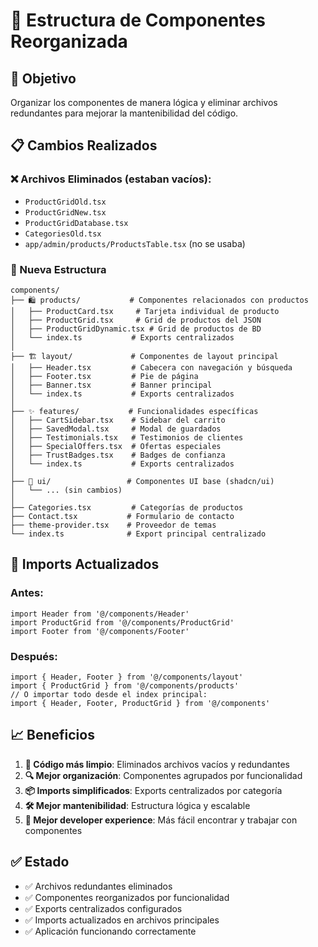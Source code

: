 # 📁 Estructura de Componentes Reorganizada

## 🎯 Objetivo

Organizar los componentes de manera lógica y eliminar archivos redundantes para mejorar la mantenibilidad del código.

## 📋 Cambios Realizados

### ❌ Archivos Eliminados (estaban vacíos):

- `ProductGridOld.tsx`
- `ProductGridNew.tsx`
- `ProductGridDatabase.tsx`
- `CategoriesOld.tsx`
- `app/admin/products/ProductsTable.tsx` (no se usaba)

### 📂 Nueva Estructura

```
components/
├── 🛍️ products/           # Componentes relacionados con productos
│   ├── ProductCard.tsx     # Tarjeta individual de producto
│   ├── ProductGrid.tsx     # Grid de productos del JSON
│   ├── ProductGridDynamic.tsx # Grid de productos de BD
│   └── index.ts           # Exports centralizados
│
├── 🏗️ layout/             # Componentes de layout principal
│   ├── Header.tsx         # Cabecera con navegación y búsqueda
│   ├── Footer.tsx         # Pie de página
│   ├── Banner.tsx         # Banner principal
│   └── index.ts           # Exports centralizados
│
├── ✨ features/           # Funcionalidades específicas
│   ├── CartSidebar.tsx    # Sidebar del carrito
│   ├── SavedModal.tsx     # Modal de guardados
│   ├── Testimonials.tsx   # Testimonios de clientes
│   ├── SpecialOffers.tsx  # Ofertas especiales
│   ├── TrustBadges.tsx    # Badges de confianza
│   └── index.ts           # Exports centralizados
│
├── 🎨 ui/                 # Componentes UI base (shadcn/ui)
│   └── ... (sin cambios)
│
├── Categories.tsx         # Categorías de productos
├── Contact.tsx           # Formulario de contacto
├── theme-provider.tsx    # Proveedor de temas
└── index.ts              # Export principal centralizado
```

## 🔄 Imports Actualizados

### Antes:

```tsx
import Header from '@/components/Header'
import ProductGrid from '@/components/ProductGrid'
import Footer from '@/components/Footer'
```

### Después:

```tsx
import { Header, Footer } from '@/components/layout'
import { ProductGrid } from '@/components/products'
// O importar todo desde el index principal:
import { Header, Footer, ProductGrid } from '@/components'
```

## 📈 Beneficios

1. **🧹 Código más limpio**: Eliminados archivos vacíos y redundantes
2. **🔍 Mejor organización**: Componentes agrupados por funcionalidad
3. **📦 Imports simplificados**: Exports centralizados por categoría
4. **🛠️ Mejor mantenibilidad**: Estructura lógica y escalable
5. **🚀 Mejor developer experience**: Más fácil encontrar y trabajar con componentes

## ✅ Estado

- ✅ Archivos redundantes eliminados
- ✅ Componentes reorganizados por funcionalidad
- ✅ Exports centralizados configurados
- ✅ Imports actualizados en archivos principales
- ✅ Aplicación funcionando correctamente
